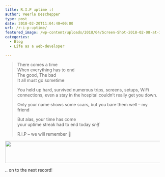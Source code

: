 ```yaml
---
title: R.I.P uptime :(
author: Veerle Deschepper
type: post
date: 2018-02-20T11:04:40+00:00
url: /r-i-p-uptime/
featured_image: /wp-content/uploads/2018/04/Screen-Shot-2018-02-08-at-12.04.49.png
categories:
  - Blog
  - Life as a web-developer

---
```

> There comes a time  
> When everything has to end  
> The good, The bad  
> It all must go sometime
> 
> You held up hard, survived numerous trips, screens, setups, WiFi connections, even a stay in the hospital couldn&#8217;t really get you down.
> 
> Only your name shows some scars, but you bare them well &#8211; my friend
> 
> But alas, your time has come  
> your uptime streak had to end today *_snif_*
> 
> R.I.P &#8211; we will remember 💐

<img class="aligncenter size-full wp-image-224" src="https://i1.wp.com/gompje.be/wp-content/uploads/2018/04/Screen-Shot-2018-02-08-at-12.04.49.png?resize=1004%2C72&#038;ssl=1" alt="" width="1004" height="72" srcset="https://i1.wp.com/gompje.be/wp-content/uploads/2018/04/Screen-Shot-2018-02-08-at-12.04.49.png?w=1004&ssl=1 1004w, https://i1.wp.com/gompje.be/wp-content/uploads/2018/04/Screen-Shot-2018-02-08-at-12.04.49.png?resize=300%2C22&ssl=1 300w, https://i1.wp.com/gompje.be/wp-content/uploads/2018/04/Screen-Shot-2018-02-08-at-12.04.49.png?resize=768%2C55&ssl=1 768w, https://i1.wp.com/gompje.be/wp-content/uploads/2018/04/Screen-Shot-2018-02-08-at-12.04.49.png?resize=150%2C11&ssl=1 150w" sizes="(max-width: 1000px) 100vw, 1000px" data-recalc-dims="1" /> 

.. on to the next record!